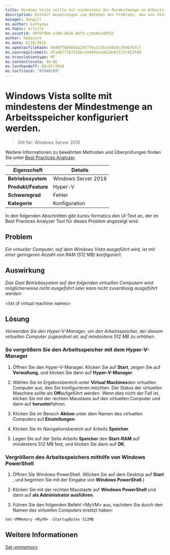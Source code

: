 ```yaml
---
title: Windows Vista sollte mit mindestens der Mindestmenge an Arbeitsspeicher konfiguriert werden.
description: Enthält Anweisungen zum Beheben des Problems, das von dieser Best Practices Analyzer Regel gemeldet wird.
manager: dongill
ms.author: kathydav
ms.topic: article
ms.assetid: 49f6f9b6-c290-4b1b-b6f3-cc9a0acd8fb2
author: kbdazure
ms.date: 8/16/2016
ms.openlocfilehash: 4d497f88403da2df7fec3c15c93835c59d67b7c7
ms.sourcegitcommit: dfa48f77b751dbc34409aced628eb2f17c912f08
ms.translationtype: MT
ms.contentlocale: de-DE
ms.lasthandoff: 08/07/2020
ms.locfileid: "87948169"
---
```

# <a name="windows-vista-should-be-configured-with-at-least-the-minimum-amount-of-memory"></a>Windows Vista sollte mit mindestens der Mindestmenge an Arbeitsspeicher konfiguriert werden.

>Gilt für: Windows Server 2016

Weitere Informationen zu bewährten Methoden und Überprüfungen finden Sie unter [Best Practices Analyzer](https://go.microsoft.com/fwlink/?LinkId=122786).

|Eigenschaft|Details|
|-|-|
|**Betriebssystem**|Windows Server 2016|
|**Produkt/Feature**|Hyper-V|
|**Schweregrad**|Fehler|
|**Kategorie**|Konfiguration|

In den folgenden Abschnitten gibt kursiv formatics den UI-Text an, der im Best Practices Analyzer Tool für dieses Problem angezeigt wird.

## <a name="issue"></a>Problem

*Ein virtueller Computer, auf dem Windows Vista ausgeführt wird, ist mit einer geringeren Anzahl von RAM (512 MB) konfiguriert.*

## <a name="impact"></a>Auswirkung

*Das Gast Betriebssystem auf den folgenden virtuellen Computern wird möglicherweise nicht ausgeführt oder kann nicht zuverlässig ausgeführt werden:*

\<list of virtual machine names>

## <a name="resolution"></a>Lösung

*Verwenden Sie den Hyper-V-Manager, um den Arbeitsspeicher, der diesem virtuellen Computer zugeordnet ist, auf mindestens 512 MB zu erhöhen.*

### <a name="to-increase-the-memory-using-hyper-v-manager"></a>So vergrößern Sie den Arbeitsspeicher mit dem Hyper-V-Manager

1.  Öffnen Sie den Hyper-V-Manager. Klicken Sie auf **Start**, zeigen Sie auf **Verwaltung**, und klicken Sie dann auf **Hyper-V-Manager**.

2.  Wählen Sie im Ergebnisbereich unter **Virtual Machines**den virtuellen Computer aus, den Sie konfigurieren möchten. Der Status der virtuellen Maschine sollte als **Off**aufgeführt werden. Wenn dies nicht der Fall ist, klicken Sie mit der rechten Maustaste auf den virtuellen Computer und dann auf **herunter**fahren.

3.  Klicken Sie im Bereich **Aktion** unter dem Namen des virtuellen Computers auf **Einstellungen**.

4.  Klicken Sie im Navigationsbereich auf Arbeits **Speicher**.

5.  Legen Sie auf der Seite Arbeits **Speicher** den **Start-RAM** auf mindestens 512 MB fest, und klicken Sie dann auf **OK**.

### <a name="increase-the-memory-using-windows-powershell"></a>Vergrößern des Arbeitsspeichers mithilfe von Windows PowerShell

1.  Öffnen Sie Windows PowerShell. (Klicken Sie auf dem Desktop auf **Start** , und beginnen Sie mit der Eingabe von **Windows PowerShell**.)

2.  Klicken Sie mit der rechten Maustaste auf **Windows PowerShell** und dann auf **als Administrator ausführen**.

3.  Führen Sie den folgenden Befehl \<MyVM> aus, nachdem Sie durch den Namen des virtuellen Computers ersetzt haben:

```
Set-VMMemory <MyVM> -StartupBytes 512MB
```

## <a name="see-also"></a>Weitere Informationen
[Set-vmmemory](https://technet.microsoft.com/library/hh848572.aspx)



